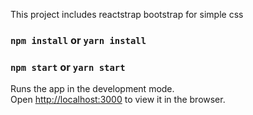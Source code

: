 This project includes reactstrap bootstrap for simple css 

### `npm install` or  `yarn install`

### `npm start`  or  `yarn start`

Runs the app in the development mode.<br>
Open [http://localhost:3000](http://localhost:3000) to view it in the browser.


